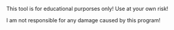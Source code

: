 This tool is for educational purporses only!
Use at your own risk!

I am not responsible for any damage caused by this program!